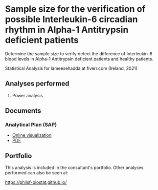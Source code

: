 # Sample size for the verification of possible Interleukin-6 circadian rhythm in Alpha-1 Antitrypsin deficient patients

Determine the sample size to verify detect the difference of Interleukin-6 blood levels in Alpha-1 Antitrypsin deficient patients and healthy patients.

Statistical Analysis for lameesehadda at fiverr.com (Ireland, 2021)

## Analyses performed

<!-- 1. Descriptive analysis -->
<!-- 1. Inferential analysis -->
1. Power analysis
<!-- 1. Statistical models -->

## Documents

### Analytical Plan (SAP)

<!-- - [Online visualization][sapviz-v02] -->
<!-- - [Download][sappdf-v02] -->

- [Online visualization][sapviz-v01]
- [PDF][sappdf-v01]

<!-- ### Statistical Analysis Report (SAR) -->

<!-- <\!-- - [Online visualization][reportviz-v02] -\-> -->
<!-- <\!-- - [Download][pdf-v02] -\-> -->

<!-- - [Online visualization][reportviz-v01] -->
<!-- - [PDF][pdf-v01] -->

## Portfolio

This analysis is included in the consultant's portfolio.
Other analyses performed can also be seen at:

<https://philsf-biostat.github.io/>

<!-- --- -->

[sapviz-v01]: report/SAP-2021-020-LH-v01.md
[sapviz-v02]: report/SAP-2021-020-LH-v02.md
[sappdf-v01]: https://docs.google.com/viewer?url=https://github.com/philsf-biostat/SAR-2021-020-LH/raw/main/report/SAP-yyyy-NNN-XX-v01.pdf
[sappdf-v02]: https://docs.google.com/viewer?url=https://github.com/philsf-biostat/SAR-2021-020-LH/raw/main/report/SAP-yyyy-NNN-XX-v02.pdf

[reportviz-v01]: report/SAR-2021-020-LH-v01.md
[reportviz-v02]: report/SAR-2021-020-LH-v02.md
[pdf-v01]: https://docs.google.com/viewer?url=https://github.com/philsf-biostat/SAR-2021-020-LH/raw/main/report/SAR-yyyy-NNN-XX-v01.pdf
[pdf-v02]: https://docs.google.com/viewer?url=https://github.com/philsf-biostat/SAR-2021-020-LH/raw/main/report/SAR-yyyy-NNN-XX-v02.pdf
[docx-v01]: https://docs.google.com/viewer?url=https://github.com/philsf-biostat/SAR-2021-020-LH/raw/main/report/SAR-yyyy-NNN-XX-v01.docx
[docx-v02]: https://docs.google.com/viewer?url=https://github.com/philsf-biostat/SAR-2021-020-LH/raw/main/report/SAR-yyyy-NNN-XX-v02.docx

[releases]: https://github.com/philsf-biostat/SAR-2021-020-LH/releases/
[milestone-v01]: https://github.com/philsf-biostat/SAR-2021-020-LH/milestone/mmm01
[v01-project]: https://github.com/philsf-biostat/SAR-2021-020-LH/projects/ppp01
[milestone-v02]: https://github.com/philsf-biostat/SAR-2021-020-LH/milestone/mmm02
[v02-project]: https://github.com/philsf-biostat/SAR-2021-020-LH/projects/ppp02
